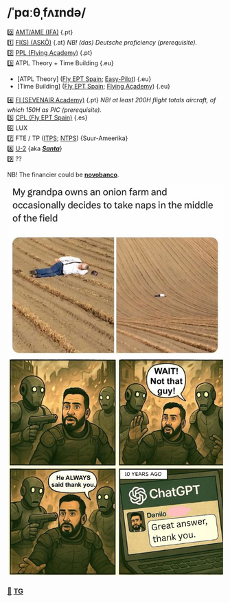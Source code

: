 # /ˈpɑːθˌfʌɪndə/

0️⃣ [AMT/AME (IFA)](https://ifa-training.com/courses/aircraft-maintenance-technician/) {.pt} \
1️⃣ [FI(S) (ASKÖ)](https://www.flugsport-wien.at/gb/segelflug/segelflugausbildung/) {.at} *NB! (das) Deutsche proficiency (prerequisite).* \
2️⃣ [PPL (Flying Academy)](https://portugal.flyingacademy.com/) {.pt} \
3️⃣ ATPL Theory + Time Building {.eu}
   - [ATPL Theory] ([Fly EPT Spain](https://www.flyeptspain.com/atpl-theory-course-online); [Easy-Pilot](https://www.easy-pilot.com/atpl-theory)) {.eu}
   - [Time Building] ([Fly EPT Spain](https://www.flyeptspain.com/); [Flying Academy](https://portugal.flyingacademy.com/timebuilding-in-portimao/)) {.eu} 
     
4️⃣ [FI (SEVENAIR Academy)](https://www.sevenair.com/flight-instructor-course) {.pt} *NB! at least 200H flight totals aircraft, of which 150H as PIC (prerequisite).* \
5️⃣ [CPL (Fly EPT Spain)](https://www.flyeptspain.com/atpl-theory-course-online) {.es} \
6️⃣ LUX \
7️⃣ FTE / TP ([ITPS](https://itpscanada.com/); [NTPS](https://ntps.edu/masters-degree/)) {Suur-Ameerika} \
8️⃣ [U-2](https://en.wikipedia.org/wiki/Lockheed_U-2) {aka [_**Santa**_](https://en.wikipedia.org/wiki/Rovaniemi)} \
9️⃣ ?? 

NB! The financier could be [**novobanco**](https://www.novobanco.pt/particulares/credito/credito-pessoal-formacao-estudos).

![goal](./img/life-goal.png)
![ABR](./img/justin-case.png)

### [📧](mailto:tor@easa.fi) [TG](https://t.me/easa_fi)
